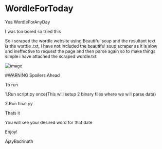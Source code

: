 # WordleForToday
Yea WordleForAnyDay



I was too bored so tried this 

So i scraped the wordle website using Beautiful soup and the resultant text is the wordle .txt,
I have not included the beautiful soup scraper as it is slow and ineffective to request the page and then parse again so 
to make things simple i have attached the scraped wordle.txt



![image](https://user-images.githubusercontent.com/92035508/153165764-60b51a60-ca55-4b94-ad0d-fa8e22ad3c2a.png)

#WARNING
  Spoilers Ahead


To run  


1.Run script.py once(This will setup 2 binary files where we will parse data)



2.Run final.py


Thats it 


You will see your desired word for that date


Enjoy!



AjayBadrinath
